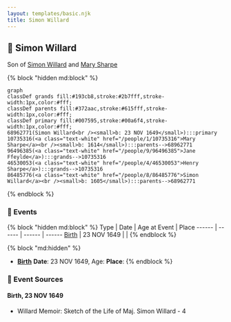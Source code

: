 ```yaml
---
layout: templates/basic.njk
title: Simon Willard
---
```

## 🔵 Simon Willard

Son of [Simon Willard](/people/8/86485776) and [Mary Sharpe](/people/1/10735316)

{% block "hidden md:block" %}
```mermaid
graph
classDef grands fill:#193cb8,stroke:#2b7fff,stroke-width:1px,color:#fff;
classDef parents fill:#372aac,stroke:#615fff,stroke-width:1px,color:#fff;
classDef primary fill:#007595,stroke:#00a6f4,stroke-width:1px,color:#fff;
68962771(Simon Willard<br /><small>b: 23 NOV 1649</small>):::primary
10735316(<a class="text-white" href="/people/1/10735316">Mary Sharpe</a><br /><small>b: 1614</small>):::parents-->68962771
96496385(<a class="text-white" href="/people/9/96496385">Jane Ffeylde</a>):::grands-->10735316
46530053(<a class="text-white" href="/people/4/46530053">Henry Sharpe</a>):::grands-->10735316
86485776(<a class="text-white" href="/people/8/86485776">Simon Willard</a><br /><small>b: 1605</small>):::parents-->68962771
```
{% endblock %}

### 📆 Events

{% block "hidden md:block" %}
Type | Date | Age at Event | Place
------ | ------ | ------ | ------
[Birth](#event-event-2) | 23 NOV 1649 |  |
{% endblock %}

{% block "md:hidden" %}
- **[Birth](#event-event-2)**
**Date**: 23 NOV 1649, Age:
**Place**:
{% endblock %}

### 📰 Event Sources

#### <a id="event-event-2"></a> Birth, 23 NOV 1649
* Willard Memoir: Sketch of the Life of Maj. Simon Willard  - 4